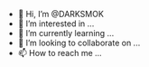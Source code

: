 - 👋 Hi, I’m @DARKSMOK
- 👀 I’m interested in ...
- 🌱 I’m currently learning ...
- 💞️ I’m looking to collaborate on ...
- 📫 How to reach me ...

<!---
DARKSMOK/DARKSMOK is a ✨ special ✨ repository because its `README.md` (this file) appears on your GitHub profile.
You can click the Preview link to take a look at your changes.
--->

